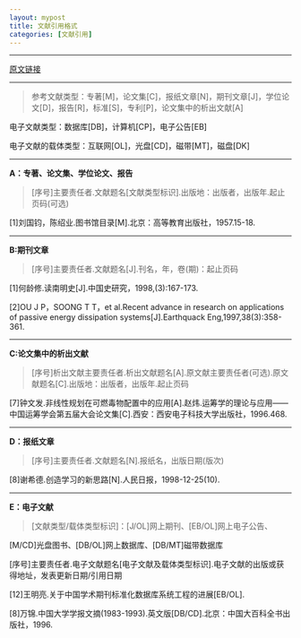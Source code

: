 ```yaml
---
layout: mypost
title: 文献引用格式
categories: [文献引用]
---
```


---

[原文链接](https://biyelunwen.yjbys.com/cankaowenxian/)

---

> 参考文献类型：专著[M]，论文集[C]，报纸文章[N]，期刊文章[J]，学位论文[D]，报告[R]，标准[S]，专利[P]，论文集中的析出文献[A]

电子文献类型：数据库[DB]，计算机[CP]，电子公告[EB]

电子文献的载体类型：互联网[OL]，光盘[CD]，磁带[MT]，磁盘[DK]

---

**A：专著、论文集、学位论文、报告**

> [序号]主要责任者.文献题名[文献类型标识].出版地：出版者，出版年.起止页码(可选)

[1]刘国钧，陈绍业.图书馆目录[M].北京：高等教育出版社，1957.15-18.

---

**B:期刊文章**

> [序号]主要责任者.文献题名[J].刊名，年，卷(期)：起止页码

[1]何龄修.读南明史[J].中国史研究，1998,(3):167-173.

[2]OU J P，SOONG T T，et al.Recent advance in research on applications of passive energy dissipation systems[J].Earthquack Eng,1997,38(3):358-361.

---

**C:论文集中的析出文献**

> [序号]析出文献主要责任者.析出文献题名[A].原文献主要责任者(可选).原文献题名[C].出版地：出版者，出版年.起止页码

[7]钟文发.非线性规划在可燃毒物配置中的应用[A].赵炜.运筹学的理论与应用——中国运筹学会第五届大会论文集[C].西安：西安电子科技大学出版社，1996.468.

---

**D：报纸文章**

> [序号]主要责任者.文献题名[N].报纸名，出版日期(版次)

[8]谢希德.创造学习的新思路[N].人民日报，1998-12-25(10).

---

**E：电子文献**

> [文献类型/载体类型标识]：[J/OL]网上期刊、[EB/OL]网上电子公告、

[M/CD]光盘图书、[DB/OL]网上数据库、[DB/MT]磁带数据库

[序号]主要责任者.电子文献题名[电子文献及载体类型标识].电子文献的出版或获得地址，发表更新日期/引用日期

[12]王明亮.关于中国学术期刊标准化数据库系统工程的进展[EB/OL].

[8]万锦.中国大学学报文摘(1983-1993).英文版[DB/CD].北京：中国大百科全书出版社，1996.
